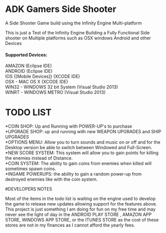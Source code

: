 # ADK Gamers Side Shooter
A Side Shooter Game build using the Infinity Engine Multi-platform  
  
This is just a Test of the Infinity Engine Building a Fully Functional Side shooter on Multiple platforms such as OSX windows Android and other Devices  

#### Supported Devices:  
AMAZON (Eclipse IDE)  
ANDROID (Eclipse IDE)  
IOS {[Mobile Devices]} (XCODE IDE)  
OSX - MAC OS X (XCODE IDE)  
WIN32 - WINDOWS 32 bit System (Visual Studio 2013)  
WINRT - WINDOWS METRO (Visual Studio 2013) 

# TODO LIST  
  
*COIN SHOP: Up and Running with POWER-UP's to purchase  
*UPGRADE SHOP: up and running with new WEAPON UPGRADES and SHIP UPGRADES  
*OPTIONS MENU: Allow you to turn sounds and music on or off and for the Desktop version be able to switch between Windowed and Full-Screen.  
*NEW SCORE SYSTEM: This system will allow you to gain points for killing the enemies instead of Distance.  
*COIN SYSTEM: The ability to gain coins from enemies when killed  will sometimes spawn coins.  
*INGAME POWERUPS: the ability to gain a random power-up from destroyed enemies like with the coin system.  

#DEVELOPERS NOTES  
  
Most of the items in the todo list is waiting on the engine used to develop the game to release new updates allowing support for the features above.  
This project is just something I am doing for fun on my free time and may never see the light of day in the ANDROID PLAY STORE , AMAZON APP STORE, WINDOWS APP STORE, or the ITUNES STORE as the cost of these stores are not in my finances as I cannot afford the yearly fees.   
